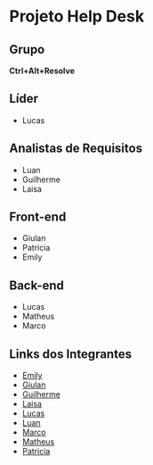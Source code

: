 # Projeto Help Desk

##  Grupo
**Ctrl+Alt+Resolve**

##  Líder
- Lucas  

##  Analistas de Requisitos
- Luan  
- Guilherme  
- Laisa  

##  Front-end
- Giulan  
- Patricia  
- Emily  

##  Back-end
- Lucas  
- Matheus  
- Marco  

##  Links dos Integrantes
- [Emily](https://github.com/Emilyaraujo20)
- [Giulan](https://github.com/giulianbg)  
- [Guilherme](https://github.com/guigotado)  
- [Laisa](https://github.com/mennezes024)  
- [Lucas](https://github.com/LuG-Baiao)  
- [Luan](https://github.com/luancxsta)  
- [Marco](https://github.com/Markkito12)  
- [Matheus](https://github.com/MatheusS2027)  
- [Patricia](https://github.com/patriciatavaresilva)  
